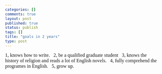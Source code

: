 ```yaml
--- 
categories: []
comments: true
layout: post
published: true
status: publish
tags: []
title: "goals in 2 years"
type: post
---
```

<div id="msgcns!3725CC0EE38B1F6!105" class="bvMsg">
<font face="Times New Roman" size="3">1, knows how to write.</font> <font face="Times New Roman" size="3"> </font> <font face="Times New Roman" size="3">2, be a qualified graduate student</font> <font face="Times New Roman" size="3"> </font> <font face="Times New Roman" size="3">3, knows the history of religion and reads a lot of English novels.</font> <font face="Times New Roman" size="3"> </font> <font face="Times New Roman" size="3">4, fully comprehend the programes in English.</font> <font face="Times New Roman" size="3"> </font> <font face="Times New Roman" size="3">5, grow up.</font> <font face="Times New Roman" size="3"> </font> <font face="Times New Roman" size="3"> </font> </div>
